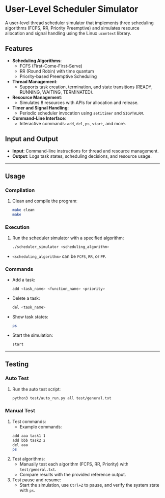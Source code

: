 # User-Level Scheduler Simulator

A user-level thread scheduler simulator that implements three scheduling algorithms (FCFS, RR, Priority Preemptive) and simulates resource allocation and signal handling using the Linux `ucontext` library.

## Features
- **Scheduling Algorithms**:
  - FCFS (First-Come-First-Serve)
  - RR (Round Robin) with time quantum
  - Priority-based Preemptive Scheduling
- **Thread Management**:
  - Supports task creation, termination, and state transitions (READY, RUNNING, WAITING, TERMINATED).
- **Resource Management**:
  - Simulates 8 resources with APIs for allocation and release.
- **Timer and Signal Handling**:
  - Periodic scheduler invocation using `setitimer` and `SIGVTALRM`.
- **Command-Line Interface**:
  - Interactive commands: `add`, `del`, `ps`, `start`, and more.

## Input and Output
- **Input**: Command-line instructions for thread and resource management.
- **Output**: Logs task states, scheduling decisions, and resource usage.

---

## Usage

### Compilation
1. Clean and compile the program:
   ```bash
   make clean
   make

### Execution
1. Run the scheduler simulator with a specified algorithm:
   ```bash
   ./scheduler_simulator <scheduling_algorithm>
- `<scheduling_algorithm>` can be `FCFS`, `RR`, or `PP`.

### Commands
- Add a task:
   ```bash
   add <task_name> <function_name> <priority>
- Delete a task:
   ```bash
   del <task_name>
- Show task states:
   ```bash
   ps
- Start the simulation:
   ```bash
   start

---

## Testing

### Auto Test
1. Run the auto test script:
   ```bash
   python3 test/auto_run.py all test/general.txt

### Manual Test
1. Test commands:
   - Example commands:
   ```bash
   add aaa task1 1
   add bbb task2 2
   del aaa
   ps
2. Test algorithms:
   - Manually test each algorithm (FCFS, RR, Priority) with `test/general.txt`.
   - Compare results with the provided reference output.
3. Test pause and resume:
   - Start the simulation, use `Ctrl+Z` to pause, and verify the system state with `ps`.













